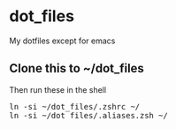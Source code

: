 # dot_files
My dotfiles except for emacs

## Clone this to ~/dot_files

Then run these in the shell

<pre>
ln -si ~/dot_files/.zshrc ~/
ln -si ~/dot_files/.aliases.zsh ~/
</pre>
